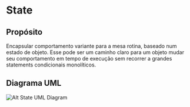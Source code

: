 # State

## Propósito

Encapsular comportamento variante para a mesa rotina, baseado num estado 
de objeto. Esse pode ser um caminho claro para um objeto mudar seu comportamento 
em tempo de execução sem recorrer a grandes statements condicionais monolíticos.

## Diagrama UML

![Alt State UML Diagram](uml/uml.png)
